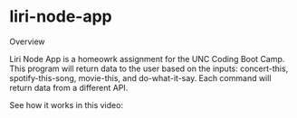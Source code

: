 # liri-node-app

Overview

Liri Node App is a homeowrk assignment for the UNC Coding Boot Camp.  This program will return data to the user based on the inputs: concert-this, spotify-this-song, movie-this, and do-what-it-say.  Each command will return data from a different API.

See how it works in this video:

